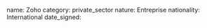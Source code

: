 name: Zoho
category: private_sector
nature:  Entreprise
nationality: International
date_signed:
    